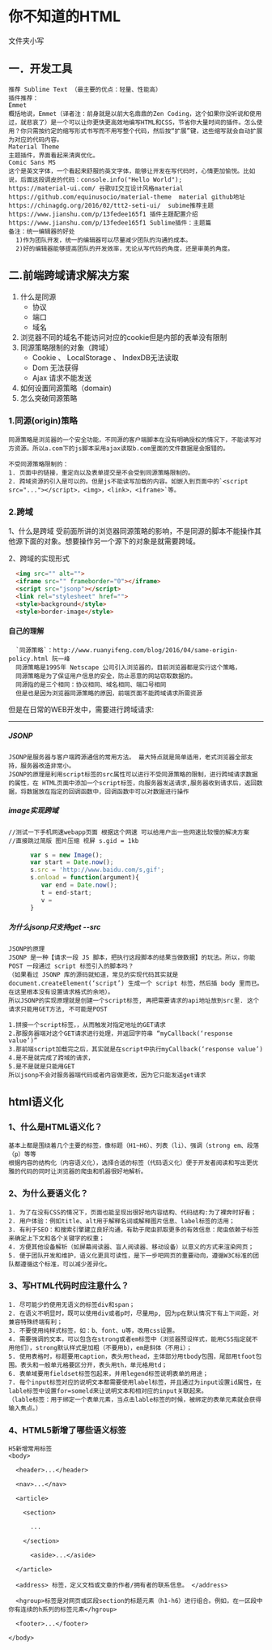 你不知道的HTML
======
文件夹小写
## 一．开发工具 

    推荐 Sublime Text （最主要的优点：轻量、性能高）   
    插件推荐：
    Emmet
    概括地说，Emmet（译者注：前身就是以前大名鼎鼎的Zen Coding，这个如果你没听说和使用过，就悲哀了）是一个可以让你更快更高效地编写HTML和CSS，节省你大量时间的插件。怎么使用？你只需按约定的缩写形式书写而不用写整个代码，然后按“扩展”键，这些缩写就会自动扩展为对应的代码内容。
    Material Theme
    主题插件，界面看起来清爽优化。
    Comic Sans MS
    这个是英文字体，一个看起来舒服的英文字体，能够让开发在写代码时，心情更加愉悦。比如说，后面这段调皮的代码：console.info("Hello World");
    https://material-ui.com/ 谷歌UI交互设计风格material   
    https://github.com/equinusocio/material-theme  material github地址
    https://chinagdg.org/2016/02/ttt2-seti-ui/  subime推荐主题
    https://www.jianshu.com/p/13fedee165f1 插件主題配置介绍
    https://www.jianshu.com/p/13fedee165f1 Sublime插件：主题篇
    备注：统一编辑器的好处
      1)作为团队开发，统一的编辑器可以尽量减少团队的沟通的成本。
      2)好的编辑器能够提高团队的开发效率，无论从写代码的角度，还是审美的角度。
      
## 二.前端跨域请求解决方案

1. 什么是同源
    * 协议
    * 端口
    * 域名
2. 浏览器不同的域名不能访问对应的cookie但是内部的表单没有限制
3. 同源策略限制的对象（跨域）
    * Cookie 、 LocalStorage 、 IndexDB无法读取
    * Dom 无法获得
    * Ajax 请求不能发送  
4. 如何设置同源策略（domain)
5. 怎么突破同源策略

### 1.同源(origin)策略

    同源策略是浏览器的一个安全功能，不同源的客户端脚本在没有明确授权的情况下，不能读写对方资源。所以a.com下的js脚本采用ajax读取b.com里面的文件数据是会报错的。

    不受同源策略限制的：
    1. 页面中的链接，重定向以及表单提交是不会受到同源策略限制的。
    2. 跨域资源的引入是可以的。但是js不能读写加载的内容。如嵌入到页面中的`<script src="..."></script>，<img>，<link>，<iframe>`等。

### 2.跨域

1、什么是跨域
受前面所讲的浏览器同源策略的影响，不是同源的脚本不能操作其他源下面的对象。想要操作另一个源下的对象是就需要跨域。

2、跨域的实现形式

``` html
  <img src="" alt="">
  <iframe src="" frameborder="0"></iframe>
  <script src="jsonp"></script>
  <link rel="stylesheet" href="">
  <style>background</style>
  <style>border-image</style>
```

#### 自己的理解

      `同源策略`：http://www.ruanyifeng.com/blog/2016/04/same-origin-policy.html 阮一峰
      同源策略是1995年 Netscape 公司引入浏览器的，目前浏览器都是实行这个策略，
      同源策略是为了保证用户信息的安全，防止恶意的网站窃取数据的。
      同源指的是三个相同：协议相同、域名相同、端口号相同
      但是也是因为浏览器同源策略的原因，前端页面不能跨域请求所需资源
但是在日常的WEB开发中，需要进行跨域请求:
*** 
##### JSONP
    JSONP是服务器与客户端跨源通信的常用方法。 最大特点就是简单适用，老式浏览器全部支持，服务器改造非常小。   
    JSONP的原理是利用script标签的src属性可以进行不受同源策略的限制，进行跨域请求数据的属性，在 HTML页面中添加一个script标签，向服务器发送请求,服务器收到请求后，返回数据，将数据放在指定的回调函数中，回调函数中可以对数据进行操作

##### image实现跨域
    //测试一下手机网速webapp页面 根据这个网速 可以给用户出一些网速比较慢的解决方案
    //直接跳过简版 图片压缩 视屏 s.gid = 1kb
``` javascript
      var s = new Image();
      var start = Date.now();
      s.src = 'http://www.baidu.com/s,gif';
      s.onload = function(argument){
         var end = Date.now();
         t = end-start;
         v = 
      }
```

##### 为什么jsonp只支持get  --src

    JSONP的原理
    JSONP 是一种【请求一段 JS 脚本，把执行这段脚本的结果当做数据】的玩法。所以，你能 POST 一段通过 script 标签引入的脚本吗？
    （如果看过 JSONP 库的源码就知道，常见的实现代码其实就是 document.createElement(‘script’) 生成一个 script 标签，然后插 body 里而已。在这里根本没有设置请求格式的余地）。
    所以JSONP的实现原理就是创建一个script标签, 再把需要请求的api地址放到src里. 这个请求只能用GET方法, 不可能是POST
    
    1.拼接一个script标签，，从而触发对指定地址的GET请求 
    2.那服务器端对这个GET请求进行处理，并返回字符串 “myCallback(‘response value’)” 
    3.那前端script加载完之后，其实就是在script中执行myCallback(‘response value’) 
    4.是不是就完成了跨域的请求， 
    5.是不是就是只能用GET
    所以jsonp不会对服务器端代码或者内容做更改，因为它只能发送get请求

## html语义化

### 1、什么是HTML语义化？

    基本上都是围绕着几个主要的标签，像标题（H1~H6）、列表（li）、强调（strong em、段落（p）等等
    根据内容的结构化（内容语义化），选择合适的标签（代码语义化）便于开发者阅读和写出更优雅的代码的同时让浏览器的爬虫和机器很好地解析。
    
### 2、为什么要语义化？

    1. 为了在没有CSS的情况下，页面也能呈现出很好地内容结构、代码结构:为了裸奔时好看；
    2. 用户体验：例如title、alt用于解释名词或解释图片信息、label标签的活用；
    3. 有利于SEO：和搜索引擎建立良好沟通，有助于爬虫抓取更多的有效信息：爬虫依赖于标签来确定上下文和各个关键字的权重；
    4. 方便其他设备解析（如屏幕阅读器、盲人阅读器、移动设备）以意义的方式来渲染网页；
    5. 便于团队开发和维护，语义化更具可读性，是下一步吧网页的重要动向，遵循W3C标准的团队都遵循这个标准，可以减少差异化。
    
### 3、写HTML代码时应注意什么？
    1. 尽可能少的使用无语义的标签div和span；
    2. 在语义不明显时，既可以使用div或者p时，尽量用p, 因为p在默认情况下有上下间距，对兼容特殊终端有利；
    3. 不要使用纯样式标签，如：b、font、u等，改用css设置。
    4. 需要强调的文本，可以包含在strong或者em标签中（浏览器预设样式，能用CSS指定就不用他们），strong默认样式是加粗（不要用b），em是斜体（不用i）；
    5. 使用表格时，标题要用caption，表头用thead，主体部分用tbody包围，尾部用tfoot包围。表头和一般单元格要区分开，表头用th，单元格用td；
    6. 表单域要用fieldset标签包起来，并用legend标签说明表单的用途；
    7. 每个input标签对应的说明文本都需要使用label标签，并且通过为input设置id属性，在lable标签中设置for=someld来让说明文本和相对应的input关联起来。
    （lable标签：用于绑定一个表单元素，当点击lable标签的时候，被绑定的表单元素就会获得输入焦点。）

### 4、HTML5新增了哪些语义标签

    H5新增常用标签
    <body>

      <header>...</header>

      <nav>...</nav>

      <article>

        <section> 

          ...

        </section>
        
          <aside>...</aside>
           
      </article>
      
      <address> 标签，定义文档或文章的作者/拥有者的联系信息。 </address>
      
      <hgroup>标签是对网页或区段section的标题元素（h1-h6）进行组合。例如，在一区段中你有连续的h系列的标签元素</hgroup>
  
      <footer>...</footer>

    </body>


